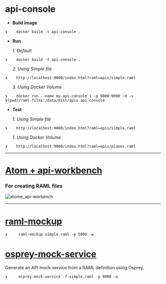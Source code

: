 # api-console

* **Build Image**
 
```
❯    docker build -t api-console .

```
* **Run**

<ol>  <i> 1. Default</i></ol>


```
❯    docker build -t api-console .

```

<ol>  <i> 2. Using Simple file</i></ol>


```
❯    http://localhost:9000/index.html?raml=apis/simple.raml 

```

<ol>  <i> 3. Using Docker Volume</i></ol>


```
❯    docker run --name my-api-console_1 -p 9000:9000 -d -v $(pwd)/raml-files:/data/dist/apis api-console

```

* **Test**

<ol>  <i> 1. Using Simple file</i></ol>
 
```
❯    http://localhost:9000/index.html?raml=apis/simple.raml 

```

<ol>  <i> 1. Using Docker Volume</i></ol>
 
```
❯    http://localhost:9000/index.html?raml=apis/planes.raml 

```
 
-------------------------------------------------------------

# [Atom + api-workbench](https://atom.io/packages/api-workbench)

### For creating RAML files

![atome_api-workench](https://cloud.githubusercontent.com/assets/7684497/18092803/07ad9fea-6ece-11e6-8704-bba0cfed66cb.png)


-------------------------------------------------------------

# [raml-mockup](https://www.npmjs.com/package/raml-mockup)

```
❯     raml-mockup simple.raml -p 5000 -w

```  

# [osprey-mock-service](https://github.com/mulesoft-labs/osprey-mock-service)  

  Generate an API mock service from a RAML definition using Osprey.

```
❯     osprey-mock-service -f simple.raml -p 8000 -w
      
```  
  


